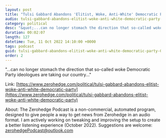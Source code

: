 ```yaml
---
layout: post
title: "Tulsi Gabbard Abandons 'Elitist, Woke, Anti-White' Democratic Party"
audio: tulsi-gabbard-abandons-elitist-woke-anti-white-democratic-party-0
category: political
desc: "&quot;...can no longer stomach the direction that so-called woke Democratic Party ideologues are taking our country...&quot;"
duration: 00:02:07
length: 127
datetime: Tue, 11 Oct 2022 14:10:00 +0000
tags: podcast
guid: tulsi-gabbard-abandons-elitist-woke-anti-white-democratic-party-0
order: 2
---
```

&quot;...can no longer stomach the direction that so-called woke Democratic Party ideologues are taking our country...&quot;

Link: [https://www.zerohedge.com/political/tulsi-gabbard-abandons-elitist-woke-anti-white-democratic-party](https://www.zerohedge.com/political/tulsi-gabbard-abandons-elitist-woke-anti-white-democratic-party)

About: The Zerohedge Podcast is a non-commercial, automated program, designed to give people a way to get news from Zerohedge in an audio format.  I am actively working on tweaking and improving the setup to create a better listening experience (October 2022).  Suggestions are welcome: [zerohedgePodcast@outlook.com](mailto:zerohedgePodcast@outlook.com)